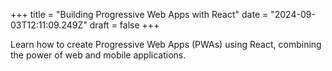 +++
title = "Building Progressive Web Apps with React"
date = "2024-09-03T12:11:09.249Z"
draft = false
+++

  Learn how to create Progressive Web Apps (PWAs) using React, combining the power of web and mobile applications.
        